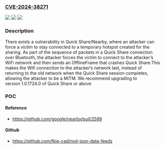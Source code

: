 ### [CVE-2024-38271](https://cve.mitre.org/cgi-bin/cvename.cgi?name=CVE-2024-38271)
![](https://img.shields.io/static/v1?label=Product&message=Nearby&color=blue)
![](https://img.shields.io/static/v1?label=Version&message=0%3C%201.0.1724.0%20&color=brighgreen)
![](https://img.shields.io/static/v1?label=Vulnerability&message=CWE-404%20Improper%20Resource%20Shutdown%20or%20Release&color=brighgreen)

### Description

There exists a vulnerability in Quick Share/Nearby, where an attacker can force a victim to stay connected to a temporary hotspot created for the sharing. As part of the sequence of packets in a Quick Share connection over Bluetooth, the attacker forces the victim to connect to the attacker’s WiFi network and then sends an OfflineFrame that crashes Quick Share.This makes the Wifi connection to the attacker’s network last, instead of returning to the old network when the Quick Share session completes, allowing the attacker to be a MiTM. We recommend upgrading to version 1.0.1724.0 of Quick Share or above

### POC

#### Reference
- https://github.com/google/nearby/pull/2589

#### Github
- https://github.com/fkie-cad/nvd-json-data-feeds

